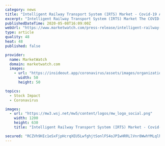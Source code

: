 ```yaml
---
category: news
title: "Intelligent Railway Transport System (IRTS) Market - Covid-19 Analysis Perceives A Fabulous Growth Prospects; Unleashed Market Insights Till 2022"
excerpt: "Intelligent Railway Transport System (IRTS) Market The COVID-19 pandemic disruption is estimated to transform the"
publishedDateTime: 2020-05-08T16:09:00Z
webUrl: "https://www.marketwatch.com/press-release/intelligent-railway-transport-system-irts-market---covid-19-analysis-perceives-a-fabulous-growth-prospects-unleashed-market-insights-till-2022-2020-05-08"
type: article
quality: 48
heat: 48
published: false

provider:
  name: MarketWatch
  domain: marketwatch.com
  images:
    - url: "https://insideout.app/coronavirus/assets/images/organizations/marketwatch.com-50x50.jpg"
      width: 50
      height: 50

topics:
  - Stock Impact
  - Coronavirus

images:
  - url: "https://mw3.wsj.net/mw5/content/logos/mw_logo_social.png"
    width: 1200
    height: 630
    title: "Intelligent Railway Transport System (IRTS) Market - Covid-19 Analysis Perceives A Fabulous Growth Prospects; Unleashed Market Insights Till 2022"

secured: "RCZVh9HIc1eSxFjpHcrqXEU5LwfghjtSonlFS4oJPIwHRRLlVnr8WwhYMLqlhIpCfOdd7BRqIaNZcHQh73T3B1lyeQsV6eCUOsAEbbSdzrsb93XnBfrrSOtAhD5tk4EfFLKzen2NZM/l62zQ8JqvmE3BS9mLxWrwiBZMME9duw/kMSoy6ZXHKLUAyzK3fuMWG9NvjI/AvvPhefxTSFXd/sFqgnNouKTHelrXYhIsVtUt8vpzqksQgGMBSDyGvPFFFS1n8T70rZVd5bujTbyhaSpb6YpL22dZwqkUpYf9KSJ3INEPL9fAlL3RqS7NmcLn;qUgNSBHs3jIQsXRLAkB8Fg=="
---
```


